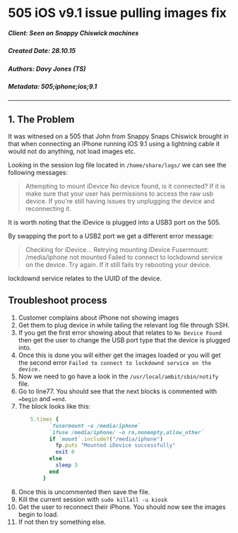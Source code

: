 # 505 iOS v9.1 issue pulling images fix

##### Client: Seen on Snappy Chiswick machines
##### Created Date: 28.10.15
##### Authors: Davy Jones (TS)
##### Metadata: 505;iphone;ios;9.1

--------

## 1. The Problem
It was witnesed on a 505 that John from Snappy Snaps Chiswick brought in that when connecting an iPhone running iOS 9.1 using a lightning cable it would not do anything, not load images etc.

Looking in the session log file located in `/home/share/logs/` we can see the following messages:

> Attempting to mount iDevice
> No device found, is it connected?
> If it is make sure that your user has permissions to access the raw usb device.
> If you're still having issues try unplugging the device and reconnecting it.

It is worth noting that the iDevice is plugged into a USB3 port on the 505.

By swapping the port to a USB2 port we get a different error message:

> Checking for iDevice...
> Retrying mounting iDevice
> Fusermount: /media/iphone not mounted
> Failed to connect to lockdownd service on the device.
> Try again. If it still fails try rebooting your device.

lockdownd service relates to the UUID of the device.



## Troubleshoot process

1. Customer complains about iPhone not showing images
2. Get them to plug device in while tailing the relevant log file through SSH.
3. If you get the first error showing about that relates to `No Device Found` then get the user to change the USB port type that the device is plugged into.
4. Once this is done you will either get the images loaded or you will get the second error `Failed to connect to lockdownd service on the device.`
5. Now we need to go have a look in the `/usr/local/ambit/sbin/notify` file.
6. Go to line77. You should see that the next blocks is commented with `=begin` and `=end`.
7. The block looks like this:
```Ruby
	   5.times {
             `fusermount -u /media/iphone`
             `ifuse /media/iphone/ -o ro,nonempty,allow_other`
             if `mount`.include?("/media/iphone")
               fp.puts "Mounted iDevice successfully"
               exit 0
             else
               sleep 3
             end
           }
```
8. Once this is uncommented then save the file.
9. Kill the current session with `sudo killall -u kiosk`
10. Get the user to reconnect their iPhone. You should now see the images begin to load.
11. If not then try something else.



